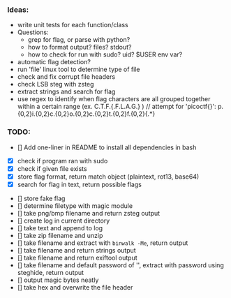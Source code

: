 ### Ideas:
- write unit tests for each function/class
- Questions:
    - grep for flag, or parse with python?
    - how to format output? files? stdout?
    - how to check for run with sudo? uid? $USER env var?
- automatic flag detection?
- run 'file' linux tool to determine type of file
- check and fix corrupt file headers
- check LSB steg with zsteg
- extract strings and search for flag
- use regex to identify when flag characters are all grouped together within
    a certain range (ex. C.T.F.{.F.L.A.G.} )  // attempt for 'picoctf{}':  p.{0,2}i.{0,2}c.{0,2}o.{0,2}c.{0,2}t.{0,2}f.{0,2}\{.*\}


### TODO:   
- [] Add one-liner in README to install all dependencies in bash
- [x] check if program ran with sudo
- [x] check if given file exists
- [x] store flag format, return match object (plaintext, rot13, base64)
- [x] search for flag in text, return possible flags
- [] store fake flag
- [] determine filetype with magic module
- [] take png/bmp filename and return zsteg output
- [] create log in current directory
- [] take text and append to log
- [] take zip filename and unzip
- [] take filename and extract with `binwalk -Me`, return output
- [] take filename and return strings output
- [] take filename and return exiftool output
- [] take filename and default password of '', extract with password using steghide, return output
- [] output magic bytes neatly
- [] take hex and overwrite the file header
